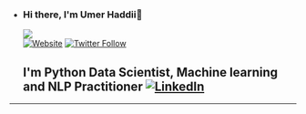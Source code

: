 - ### Hi there, I'm Umer Haddii👋
  ![](https://komarev.com/ghpvc/?username=umerhaddii&color=green)  
  [![Website](https://img.shields.io/website?label=ashishpatel26&style=for-the-badge&url=https%3A%2F%2Fcodestackr.com)](https://www.linkedin.com/in/ashishpatel2604/)
  [![Twitter Follow](https://img.shields.io/twitter/follow/imashish2604?color=1DA1F2&logo=twitter&style=for-the-badge)](https://twitter.com/imashish2604)


  ## I'm Python Data Scientist, Machine learning and NLP Practitioner [![LinkedIn](https://img.shields.io/badge/linkedin-%230077B5.svg?style=for-the-badge&logo=linkedin&logoColor=white)](https://www.linkedin.com/in/umerhaddii/)

---
